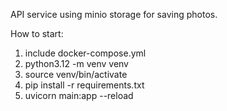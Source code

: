 API service using minio storage for saving photos.

How to start:
1. include docker-compose.yml
2. python3.12 -m venv venv
3. source venv/bin/activate
4. pip install -r requirements.txt
5. uvicorn main:app --reload